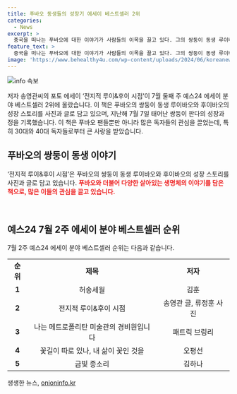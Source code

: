 ```yaml
---
title: 푸바오 동생들의 성장기 에세이 베스트셀러 2위
categories:
  - News
excerpt: >
  중국을 떠나는 푸바오에 대한 이야기가 사람들의 이목을 끌고 있다. 그의 쌍둥이 동생 루이바오와 후이바오의 성장 스토리를 담은 전지적 루이&후이 시점이 예스24 에세이 분야 베스트셀러 2위에 오르며 화제다. 지난해 태어난 쌍둥이 판다의 성장 과정을 사진과 글로 기록한 이 책은 푸바오와 바오 패밀리에 대한 관심을 이어받고 있다. 저자인 송영관과 류정훈이 함께한 이 책은 3040 독자들의 지지를 받으며 30대와 40대의 독자들로부터 큰 사랑을 받고 있다.
feature_text: >
  중국을 떠나는 푸바오에 대한 이야기가 사람들의 이목을 끌고 있다. 그의 쌍둥이 동생 루이바오와 후이바오의 성장 스토리를 담은 전지적 루이&후이 시점이 예스24 에세이 분야 베스트셀러 2위에 오르며 화제다. 지난해 태어난 쌍둥이 판다의 성장 과정을 사진과 글로 기록한 이 책은 푸바오와 바오 패밀리에 대한 관심을 이어받고 있다. 저자인 송영관과 류정훈이 함께한 이 책은 3040 독자들의 지지를 받으며 30대와 40대의 독자들로부터 큰 사랑을 받고 있다.
image: 'https://www.behealthy4u.com/wp-content/uploads/2024/06/koreanews.jpg'
---
```


<p><img src="https://www.behealthy4u.com/wp-content/uploads/2024/06/koreanews.jpg" alt="info 속보" /></p>

<p>저자 송영관씨의 포토 에세이 ‘전지적 루이&amp;후이 시점’이 7월 둘째 주 예스24 에세이 분야 베스트셀러 2위에 올랐습니다. 이 책은 푸바오의 쌍둥이 동생 루이바오와 후이바오의 성장 스토리를 사진과 글로 담고 있으며, 지난해 7월 7일 태어난 쌍둥이 판다의 성장과정을 기록했습니다. 이 책은 푸바오 팬들뿐만 아니라 많은 독자들의 관심을 끌었는데, 특히 30대와 40대 독자들로부터 큰 사랑을 받았습니다.</p>

<h2 data-ke-size="size26">푸바오의 쌍둥이 동생 이야기</h2>

<p>‘전지적 루이&amp;후이 시점’은 푸바오의 쌍둥이 동생 루이바오와 후이바오의 성장 스토리를 사진과 글로 담고 있습니다. <b><span style="color: #ee2323;">푸바오와 더불어 다양한 살아있는 생명체의 이야기를 담은 책으로, 많은 이들의 관심을 끌고 있습니다.</span></b></p>

<p data-ke-size="size16">&nbsp;</p>

<h2 data-ke-size="size26">예스24 7월 2주 에세이 분야 베스트셀러 순위</h2>

<p>7월 2주 예스24 에세이 분야 베스트셀러 순위는 다음과 같습니다.</p>

<table>
    <tbody>
        <tr>
            <td style="text-align: center; height: 17px;"><b>순위</b></td>
            <td style="text-align: center; height: 17px;"><b>제목</b></td>
            <td style="text-align: center; height: 17px;"><b>저자</b></td>
        </tr>
        <tr>
            <td style="text-align: center; height: 17px;"><b>1</b></td>
            <td style="text-align: center; height: 17px;">허송세월</td>
            <td style="text-align: center; height: 17px;">김훈</td>
        </tr>
        <tr>
            <td style="text-align: center; height: 17px;"><b>2</b></td>
            <td style="text-align: center; height: 17px;">전지적 루이&후이 시점</td>
            <td style="text-align: center; height: 17px;">송영관 글, 류정훈 사진</td>
        </tr>
        <tr>
            <td style="text-align: center; height: 17px;"><b>3</b></td>
            <td style="text-align: center; height: 17px;">나는 메트로폴리탄 미술관의 경비원입니다</td>
            <td style="text-align: center; height: 17px;">패트릭 브링리</td>
        </tr>
        <tr>
            <td style="text-align: center; height: 17px;"><b>4</b></td>
            <td style="text-align: center; height: 17px;">꽃길이 따로 있나, 내 삶이 꽃인 것을</td>
            <td style="text-align: center; height: 17px;">오평선</td>
        </tr>
        <tr>
            <td style="text-align: center; height: 17px;"><b>5</b></td>
            <td style="text-align: center; height: 17px;">금빛 종소리</td>
            <td style="text-align: center; height: 17px;">김하나</td>
        </tr>
    </tbody>
</table>
생생한 뉴스, <a href="https://onioninfo.kr" rel="dofollow">onioninfo.kr</a>


